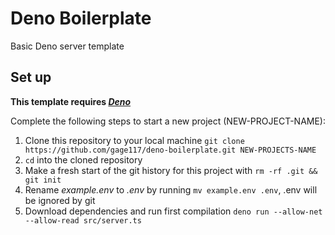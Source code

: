 # Deno Boilerplate

Basic Deno server template

## Set up

**This template requires [*Deno*](https://deno.land/)**

Complete the following steps to start a new project (NEW-PROJECT-NAME):

1. Clone this repository to your local machine `git clone https://github.com/gage117/deno-boilerplate.git NEW-PROJECTS-NAME`
2. `cd` into the cloned repository
3. Make a fresh start of the git history for this project with `rm -rf .git && git init`
4. Rename *example.env* to *.env* by running `mv example.env .env`, .env will be ignored by git
5. Download dependencies and run first compilation `deno run --allow-net --allow-read src/server.ts`